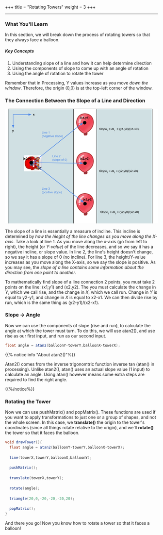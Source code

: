 +++
title = "Rotating Towers"
weight = 3
+++

---

### What You'll Learn

In this section, we will break down the process of rotating towers so that they always face a balloon.

##### Key Concepts

1. Understanding slope of a line and how it can help determine direction
2. Using the components of slope to come up with an angle of rotation
3. Using the angle of rotation to rotate the tower

Remember that in Processing, Y values increase as you move _down the window_. Therefore, the origin (0,0) is at the top-left corner of the window.

### The Connection Between the Slope of a Line and Direction

![Interface](/img/Line-Slopes.png)

The slope of a line is essentially a measure of incline. This incline is determined by _how the hieght of the line changes as you move along the X-axis_. Take a look at line 1. As you move along the x-axis (go from left to right), the height (or _Y-value_) of the line decreases, and so we say it has a negative incline, or slope value. In line 2, the line's height doesn't change, so we say it has a slope of 0 (no incline). For line 3, the height/Y-value increases as you move along the X-axis, so we say the slope is positive. As you may see, the _slope of a line contains some information about the direction from one point to another_.

To mathematically find slope of a line connection 2 points, you must take 2 points on the line: (x1,y1) and (x2,y2). The you must calculate the change in _Y_, which we call rise, and the change in _X_, which we call run. Change in _Y_ is equal to y2-y1, and change in _X_ is equal to x2-x1. We can then divide rise by run, which is the same thing as (y2-y1)/(x2-x1).

### Slope -> Angle

Now we can use the components of slope (rise and run), to calculate the angle at which the tower must turn. To do this, we will use atan2(), and use rise as our first input, and run as our second input.

```java
float angle = atan2(balloonY-towerY,balloonX-towerX);
```

{{% notice info "About atan2()"%}}

Atan2() comes from the inverse trigonomtric function inverse tan (atan() in processing). Unlike atan2(), atan() uses an actual slope value (1 input) to calculate an angle. Using atan() however means some extra steps are required to find the right angle.

{{%/notice%}}

### Rotating the Tower

Now we can use pushMatrix() and popMatrix(). These functions are used if you want to apply transformations to just one or a group of shapes, and not the whole screen. In this case, we **translate()** the origin to the tower's coordinates (since all things rotate relative to the origin), and we'll **rotate()** the tower so that it faces the balloon.

```java
void drawTower(){
  float angle = atan2(balloonY-towerY,balloonX-towerX);

  line(towerX,towerY,balloonX,balloonY);

  pushMatrix();

  translate(towerX,towerY);

  rotate(angle);

  triangle(20,0,-20,-20,-20,20);

  popMatrix();
}
```

And there you go! Now you know how to rotate a tower so that it faces a balloon!
